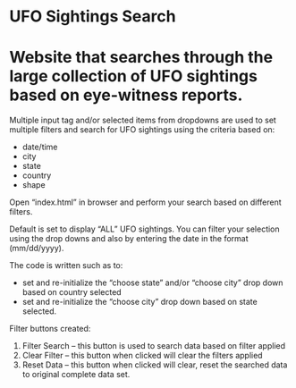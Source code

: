 # UFO Sightings Search
# Website that searches through the large collection of UFO sightings based on eye-witness reports. 
Multiple input tag and/or selected items from dropdowns are used to set multiple filters and search for UFO sightings using the criteria based on:
- date/time
- city
- state
- country
- shape

Open “index.html” in browser and perform your search based on different filters.

Default is set to display “ALL” UFO sightings.
You can filter your selection using the drop downs and also by entering the date in the format (mm/dd/yyyy).

The code is written such as to:
- set and re-initialize the “choose state” and/or “choose city” drop down based on country selected
- set and re-initialize the “choose city” drop down based on state selected.  

Filter buttons created:
1.	Filter Search – this button is used to search data based on filter applied
2.	Clear Filter – this button when clicked will clear the filters applied
3.	Reset Data – this button when clicked will clear, reset the searched data to original complete data set. 
